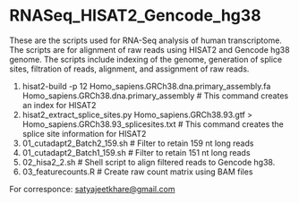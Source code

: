 # RNASeq_HISAT2_Gencode_hg38

These are the scripts used for RNA-Seq analysis of human transcriptome. The scripts are for alignment of raw reads using HISAT2 and Gencode hg38 genome. The scripts include indexing of the genome, generation of splice sites, filtration of reads, alignment, and assignment of raw reads. 

1. hisat2-build -p 12 Homo_sapiens.GRCh38.dna.primary_assembly.fa Homo_sapiens.GRCh38.dna.primary_assembly # This command creates an index for HISAT2
2. hisat2_extract_splice_sites.py Homo_sapiens.GRCh38.93.gtf > Homo_sapiens.GRCh38.93_splicesites.txt # This command creates the splice site information for HISAT2
3. 01_cutadapt2_Batch2_159.sh # Filter to retain 159 nt long reads
4. 01_cutadapt2_Batch1_159.sh # Filter to retain 151 nt long reads
5. 02_hisa2_2.sh # Shell script to align filtered reads to Gencode hg38. 
6. 03_featurecounts.R # Create raw count matrix using BAM files

For corresponce: satyajeetkhare@gmail.com
